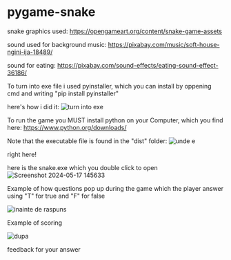 # pygame-snake

snake graphics used: https://opengameart.org/content/snake-game-assets

sound used for background music: https://pixabay.com/music/soft-house-ngini-ija-18489/

sound for eating: https://pixabay.com/sound-effects/eating-sound-effect-36186/


To turn into exe file i used pyinstaller, which you can install by oppening cmd and writing "pip install pyinstaller"

here's how i did it:
![turn into exe](https://github.com/raresh2306/pygame-snake/assets/167786098/e45dd2ba-b5bc-4941-8c02-2888759b389a)



To run the game you MUST install python on your Computer, which you find here: https://www.python.org/downloads/


Note that the executable file is found in the "dist" folder:
![unde e](https://github.com/raresh2306/pygame-snake/assets/167786098/76ae099f-4117-4a28-8830-e446702bfa8c)

right here!



here is the snake.exe which you double click to open      
![Screenshot 2024-05-17 145633](https://github.com/raresh2306/pygame-snake/assets/167786098/7abc650f-ca97-406c-83eb-0dd0c785b816)




Example of how questions pop up during the game which the player answer using "T" for true and "F" for false
      
      
![inainte de raspuns](https://github.com/raresh2306/pygame-snake/assets/167786098/3e01f2b9-a3e0-4252-9062-4933c2bae7ba)
      
        
Example of scoring
      
      
![dupa](https://github.com/raresh2306/pygame-snake/assets/167786098/be1361ad-03f1-47d0-947a-ba2ee501e10b)
      
      
feedback for your answer

